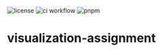 ![license](https://img.shields.io/github/license/manoldonev/visualization-assignment?style=plastic) ![ci workflow](https://github.com/manoldonev/visualization-assignment/actions/workflows/main.yml/badge.svg) ![pnpm](https://img.shields.io/badge/maintained%20with-pnpm-f69203.svg?logo=pnpm)

# visualization-assignment
